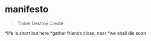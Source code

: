 manifesto
=========
>Tinker
>Destroy
>Create


*life is short but here
*gather friends close, near
*we shall die soon
